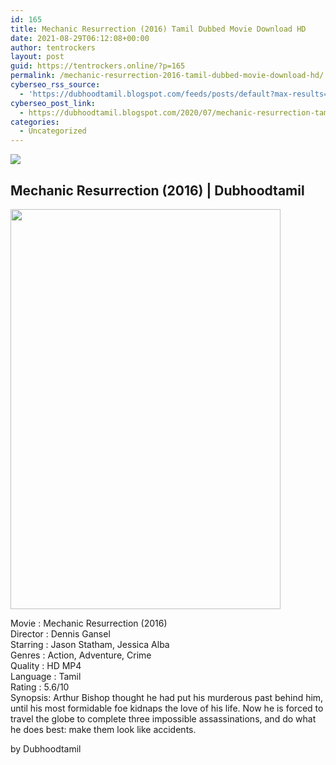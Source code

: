 ```yaml
---
id: 165
title: Mechanic Resurrection (2016) Tamil Dubbed Movie Download HD
date: 2021-08-29T06:12:08+00:00
author: tentrockers
layout: post
guid: https://tentrockers.online/?p=165
permalink: /mechanic-resurrection-2016-tamil-dubbed-movie-download-hd/
cyberseo_rss_source:
  - 'https://dubhoodtamil.blogspot.com/feeds/posts/default?max-results=150&start-index=151'
cyberseo_post_link:
  - https://dubhoodtamil.blogspot.com/2020/07/mechanic-resurrection-tamil-dbbed.html
categories:
  - Uncategorized
---
```

<div class="media_block">
  <img src="https://1.bp.blogspot.com/-K7BTd0TfW3c/Xxlq7Nw_61I/AAAAAAAABvI/6U_EPSUMRQkluHmfOxuaTREGxpNcJAfYQCNcBGAsYHQ/s72-c/MV5BMjYwODExNzUwMV5BMl5BanBnXkFtZTgwNTgwNjUyOTE%2540._V1_.jpg" class="media_thumbnail" />
</div>

<div dir="ltr" trbidi="on" readability="13.324742268041">
  <h2>
    <span face="Helvetica Neue, Arial, Helvetica, sans-serif">Mechanic Resurrection (2016) | Dubhoodtamil</span>
  </h2>
  
  <div class="separator">
    <a href="https://1.bp.blogspot.com/-K7BTd0TfW3c/Xxlq7Nw_61I/AAAAAAAABvI/6U_EPSUMRQkluHmfOxuaTREGxpNcJAfYQCNcBGAsYHQ/s1600/MV5BMjYwODExNzUwMV5BMl5BanBnXkFtZTgwNTgwNjUyOTE%2540._V1_.jpg"><img loading="lazy" border="0" data-original-height="1600" data-original-width="1081" height="640" src="https://1.bp.blogspot.com/-K7BTd0TfW3c/Xxlq7Nw_61I/AAAAAAAABvI/6U_EPSUMRQkluHmfOxuaTREGxpNcJAfYQCNcBGAsYHQ/s640/MV5BMjYwODExNzUwMV5BMl5BanBnXkFtZTgwNTgwNjUyOTE%2540._V1_.jpg" width="432" /></a>
  </div>
  
  <p>
    Movie<span> </span>:<span> </span>Mechanic Resurrection (2016)<br />Director<span> </span>:<span> </span>Dennis Gansel<br />Starring<span> </span>:<span> </span>Jason Statham, Jessica Alba<br />Genres<span> </span>:<span> </span>Action, Adventure, Crime<br />Quality<span> </span>:<span> </span>HD MP4<br />Language<span> </span>:<span> </span>Tamil<br />Rating<span> </span>:<span> </span>5.6/10<br />Synopsis: Arthur Bishop thought he had put his murderous past behind him, until his most formidable foe kidnaps the love of his life. Now he is forced to travel the globe to complete three impossible assassinations, and do what he does best: make them look like accidents.
  </p>
  
  <p>
    <span face="Verdana, sans-serif">by Dubhoodtamil</span>
  </p>
</div>